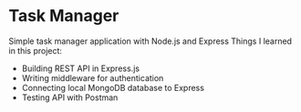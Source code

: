 # Task Manager
Simple task manager application with Node.js and Express
Things I learned in this project:
* Building REST API in Express.js
* Writing middleware for authentication
* Connecting local MongoDB database to Express
* Testing API with Postman
